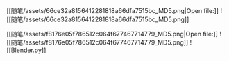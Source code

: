 
[[随笔/assets/66ce32a8156412281818a66dfa7515bc_MD5.png|Open file:]]
![[随笔/assets/66ce32a8156412281818a66dfa7515bc_MD5.png]]

[[随笔/assets/f8176e05f786512c064f677467714779_MD5.png|Open file:]]
![[随笔/assets/f8176e05f786512c064f677467714779_MD5.png]]
![[Blender.py]]